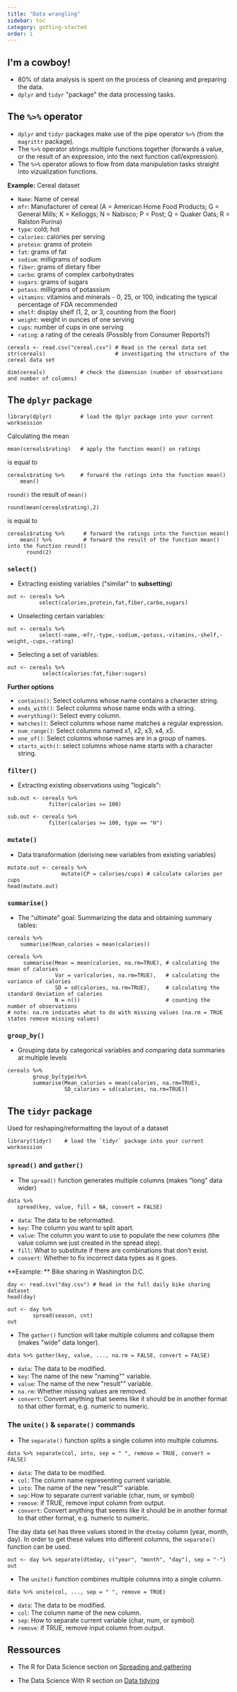 ```yaml
---
title: "Data wrangling"
sidebar: toc
category: getting-started
order: 1
---
```


## I'm a cowboy!

* 80% of data analysis is spent on the process of cleaning and preparing the data.
* `dplyr` and `tidyr` "package" the data processing tasks.
 
## The `%>%` operator

* `dplyr` and `tidyr` packages make use of the pipe operator `%>%` (from the `magrittr` package).
* The `%>%` operator strings multiple functions together (forwards a value, or the result of an expression, into the next function call/expression). 
* The `%>%` operator allows to flow from data manipulation tasks straight into vizualization functions.
 
**Example:** Cereal dataset

* `Name`: Name of cereal
* `mfr`: Manufacturer of cereal (A = American Home Food Products; G = General Mills; K = Kelloggs; N = Nabisco; P = Post; Q = Quaker Oats; R = Ralston Purina)
* `type`: cold; hot
* `calories`: calories per serving
* `protein`: grams of protein
* `fat`: grams of fat
* `sodium`: milligrams of sodium
* `fiber`: grams of dietary fiber
* `carbo`: grams of complex carbohydrates
* `sugars`: grams of sugars
* `potass`: milligrams of potassium
* `vitamins`: vitamins and minerals - 0, 25, or 100, indicating the typical percentage of FDA recommended
* `shelf`: display shelf (1, 2, or 3, counting from the floor)
* `weight`: weight in ounces of one serving
* `cups`: number of cups in one serving
* `rating`: a rating of the cereals (Possibly from Consumer Reports?)

```{r}
cereals <- read.csv("cereal.csv") # Read in the cereal data set
str(cereals)                      # investigating the structure of the cereal data set
```

```{r}
dim(cereals)           # check the dimension (number of observations and number of columns)
```

## The `dplyr` package

```{r}
library(dplyr)         # load the dplyr package into your current worksession          
```

Calculating the mean
```{r}
mean(cereals$rating)   # apply the function mean() on ratings
```
is equal to
```{r}
cereals$rating %>%     # forward the ratings into the function mean()
    mean()
```

`round()` the result of `mean()`
```{r}
round(mean(cereals$rating),2)
```
is equal to
```{r}
cereals$rating %>%      # forward the ratings into the function mean()
    mean() %>%          # forward the result of the function mean() into the function round()
      round(2)
```
 
### `select()`

- Extracting existing variables ("similar" to **subsetting**)

```{r}
out <- cereals %>% 
          select(calories,protein,fat,fiber,carbo,sugars)
```

- Unselecting certain variables:

```{r}
out <- cereals %>% 
          select(-name,-mfr,-type,-sodium,-potass,-vitamins,-shelf,-weight,-cups,-rating)
```

- Selecting a set of variables:

```{r}
out <- cereals %>% 
           select(calories:fat,fiber:sugars)
```

**Further options**

* `contains()`: Select columns whose name contains a character string.
* `ends_with()`: Select columns whose name ends with a string.
* `everything()`: Select every column.
* `matches()`: Select columns whose name matches a regular expression.
* `num_range()`: Select columns named x1, x2, x3, x4, x5.
* `one_of()`: Select columns whose names are in a group of names.
* `starts_with()`: select columns whose name starts with a character string.

### `filter()` 

- Extracting existing observations using "logicals":

```{r}
sub.out <- cereals %>% 
             filter(calories >= 100)
```

```{r}
sub.out <- cereals %>% 
             filter(calories >= 100, type == "H")
```

### `mutate()`

- Data transformation (deriving new variables from existing variables)

```{r}
mutate.out <- cereals %>% 
                 mutate(CP = calories/cups) # calculate calories per cups
head(mutate.out)
```

###  `summarise()`

- The "ultimate" goal: Summarizing the data and obtaining summary tables:

```{r}
cereals %>% 
    summarise(Mean_calories = mean(calories))
```
```{r}
cereals %>% 
     summarise(Mean = mean(calories, na.rm=TRUE), # calculating the mean of calories
               Var = var(calories, na.rm=TRUE),   # calculating the variance of calories
               SD = sd(calories, na.rm=TRUE),     # calculating the standard deviation of calories
               N = n())                           # counting the number of observations
# note: na.rm indicates what to do with missing values (na.rm = TRUE states remove missing values)
```

###  `group_by()`

- Grouping data by categorical variables and comparing data summaries at multiple levels

```{r}
cereals %>%
        group_by(type)%>% 
        summarise(Mean_calories = mean(calories, na.rm=TRUE),
                  SD_calories = sd(calories, na.rm=TRUE))
```


## The `tidyr` package

Used for reshaping/reformatting the layout of a dataset

```{r}
library(tidyr)    # load the `tidyr` package into your current worksession
```

### `spread()` and `gather()`

* The `spread()` function generates multiple columns (makes "long" data wider)

```{r}
data %>% 
   spread(key, value, fill = NA, convert = FALSE)
```

* `data`: The data to be reformatted.
* `key`: The column you want to split apart.
* `value`: The column you want to use to populate the new columns (the value column we just created in the spread step).
* `fill`: What to substitute if there are combinations that don’t exist.
* `convert`: Whether to fix incorrect data types as it goes.

**Example: ** Bike sharing in Washington D.C.  
```{r}
day <- read.csv("day.csv") # Read in the full daily bike sharing dataset
head(day)
```

```{r}
out <- day %>% 
        spread(season, cnt)
out
```

* The `gather()` function will take multiple columns and collapse them (makes "wide" data longer).

```{r}
data %>% gather(key, value, ..., na.rm = FALSE, convert = FALSE)
```

* `data`: The data to be modified.
* `key`: The name of the new "naming"" variable.
* `value`: The name of the new "result"" variable.
* `na.rm`: Whether missing values are removed.
* `convert`: Convert anything that seems like it should be in another format to that other format, e.g. numeric to numeric.

### The `unite()` & `separate()` commands

* The `separate()` function splits a single column into multiple columns.

```{r}
data %>% separate(col, into, sep = " ", remove = TRUE, convert = FALSE)
```

* `data`: The data to be modified.
* `col`: The column name representing current variable.
* `into`: The name of the new "result"" variable.
* `sep`:  How to separate current variable (char, num, or symbol)
* `remove`: if TRUE, remove input column from output.
* `convert`: Convert anything that seems like it should be in another format to that other format, e.g. numeric to numeric.

The day data set has three values stored in the `dteday` column (year, month, day). In order to get these values into different columns, the `separate()` function can be used.

```{r}
out <- day %>% separate(dteday, c("year", "month", "day"), sep = "-")
out
```

* The `unite()` function combines multiple columns into a single column.

```{r}
data %>% unite(col, ..., sep = " ", remove = TRUE)
```

* `data`: The data to be modified.
* `col`: The column name of the new column.
* `sep`:  How to separate current variable (char, num, or symbol)
* `remove`: if TRUE, remove input column from output.

## Ressources

* The R for Data Science section on [Spreading and gathering](http://r4ds.had.co.nz/tidy-data.html#spreading-and-gathering)

* The Data Science With R section on [Data tidying](http://garrettgman.github.io/tidying/)
